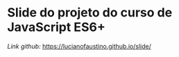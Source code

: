 # Slide do projeto do curso de JavaScript ES6+

_Link github:_ <https://lucianofaustino.github.io/slide/>
